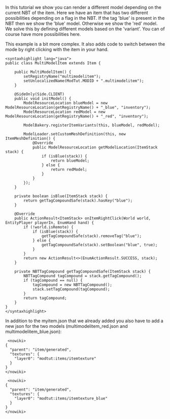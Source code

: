 In this tutorial we show you can render a different model depending on the current NBT of the item. Here we have an item that has two different possibilities depending on a flag in the NBT. If the tag 'blue' is present in the NBT then we show the 'blue' model. Otherwise we show the 'red' model. We solve this by defining different models based on the 'variant'. You can of course have more possibilities here.

This example is a bit more complex. It also adds code to switch between the mode by right clicking with the item in your hand.
```
<syntaxhighlight lang="java">
public class MultiModelItem extends Item {

    public MultiModelItem() {
        setRegistryName("multimodelitem");
        setUnlocalizedName(ModTut.MODID + ".multimodelitem");
    }

    @SideOnly(Side.CLIENT)
    public void initModel() {
        ModelResourceLocation blueModel = new ModelResourceLocation(getRegistryName() + "_blue", "inventory");
        ModelResourceLocation redModel = new ModelResourceLocation(getRegistryName() + "_red", "inventory");

        ModelBakery.registerItemVariants(this, blueModel, redModel);

        ModelLoader.setCustomMeshDefinition(this, new ItemMeshDefinition() {
            @Override
            public ModelResourceLocation getModelLocation(ItemStack stack) {
                if (isBlue(stack)) {
                    return blueModel;
                } else {
                    return redModel;
                }
            }
        });
    }

    private boolean isBlue(ItemStack stack) {
        return getTagCompoundSafe(stack).hasKey("blue");
    }

    @Override
    public ActionResult<ItemStack> onItemRightClick(World world, EntityPlayer playerIn, EnumHand hand) {
        if (!world.isRemote) {
            if (isBlue(stack)) {
                getTagCompoundSafe(stack).removeTag("blue");
            } else {
                getTagCompoundSafe(stack).setBoolean("blue", true);
            }
        }
        return new ActionResult<>(EnumActionResult.SUCCESS, stack);
    }

    private NBTTagCompound getTagCompoundSafe(ItemStack stack) {
        NBTTagCompound tagCompound = stack.getTagCompound();
        if (tagCompound == null) {
            tagCompound = new NBTTagCompound();
            stack.setTagCompound(tagCompound);
        }
        return tagCompound;
    }
}
</syntaxhighlight>
```
In addition to the myitem.json that we already added you also have to add a new json for the two models (multimodelitem_red.json and multimodelitem_blue.json):
```
 <nowiki>
{
  "parent": "item/generated",
  "textures": {
    "layer0": "modtut:items/itemtexture"
  }
}
</nowiki>

 <nowiki>
{
  "parent": "item/generated",
  "textures": {
    "layer0": "modtut:items/itemtexture_blue"
  }
}
</nowiki>
```